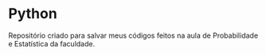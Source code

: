 # Python

Repositório criado para salvar meus códigos feitos na aula de Probabilidade e Estatística da faculdade.
